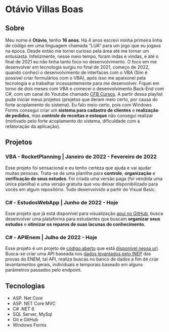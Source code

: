 # Otávio Villas Boas 

## Sobre

Meu nome é **Otávio**, tenho **16 anos**. Há 4 anos escrevi minha primeira linha de código em uma linguagem chamada "LUA" para um jogo que eu jogava na época. Desde então me tornei curioso pela área até me tornar um entusiasta. Infelizmente, nesse meio tempo, foram indas e vindas, e até o final de 2021 eu não tinha tanto foco no desenvolvimento. O foco em me desenvolver em tecnologia surgiu no final de 2021, começo de 2022, quando conheci o desenvolvimento de interfaces com o VBA (Sim é possível criar formulários com o VBA), após isso me apaixonei pela tecnologia e a trabalhar incessantemente para me desenvolver. Fiquei em torno de dois meses com VBA e comecei o desenvolvimento Back-End com C#, com um canal do Youtube chamado [CFB Cursos](https://www.youtube.com/watch?v=dVzJ3bx68FA&list=PLx4x_zx8csUglgKTmgfVFEhWWBQCasNGi). A partir dessa playlist pude iniciar meus projetos (projetos que deram meio certo, por causa do forte acoplamento do sistema). Eu falo meio certo, pois com Windows Forms consegui criar um **sistema para cadastro de clientes** e **realização de pedidos**, mas **controle de receitas e estoque** não consegui realizar (motivado pelo forte acoplamento do sistema, dificuldade com a refatoração da aplicação).

## Projetos

### VBA - RocketPlanning | Janeiro de 2022 - Fevereiro de 2022
Esse projeto foi sensacional e eu tenho certeza que ajuda e vai ajudar muitas pessoas. Trata-se de uma planilha para **controle**, **organização** e **verificação de seus estudos**. Foi criada uma versão paga (foi vendida uma única planilha) e uma versão gratuita que vou deixar disponibilizado para vocês em algum repositório. Tudo desenvolvido a partir do Visual Basic.

### C# - EstudosWebApp | Junho de 2022 - Hoje
Esse projeto que já está disponível para visualização [aqui no GitHub](https://github.com/OtavioVB/Projeto-Estudos), busca desenvolver uma plataforma para estudantes que buscam **organizar seus estudos** e **otimizar os reparos de suas lacunas do conhecimento**.

### C# - APIEnem | Julho de 2022 - Hoje
Esse projeto é um projeto de [código aberto](https://pt.wikipedia.org/wiki/Software_de_c%C3%B3digo_aberto) que está [disponível nessa url](https://github.com/OtavioVB/api_enem_microdados). Busca-se criar uma API baseada nos [dados levantados pelo INEP](https://www.gov.br/inep/pt-br/acesso-a-informacao/dados-abertos/microdados/enem) das provas do ENEM, tal API, realiza buscas no banco de dados a fim de criar levantamentos gerais, individuais e temporais baseado em alguns parâmetros passados pelo endpoint.

## Tecnologias

- ASP. Net Core
- ASP. NET Core MVC
- C# .NET 6
- SQL Server, MySql
- Git e GitHub
- Windows Forms
